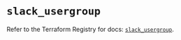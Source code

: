 # `slack_usergroup`

Refer to the Terraform Registry for docs: [`slack_usergroup`](https://registry.terraform.io/providers/pablovarela/slack/1.2.2/docs/resources/usergroup).
